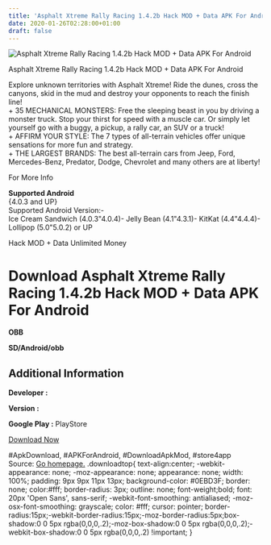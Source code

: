 ```yaml
---
title: 'Asphalt Xtreme Rally Racing 1.4.2b Hack MOD + Data APK For Android'
date: 2020-01-26T02:28:00+01:00
draft: false
---
```


![Asphalt Xtreme Rally Racing 1.4.2b Hack MOD + Data APK For Android](https://i1.wp.com/apkhome.net/wp-content/uploads/2017/05/Asphalt-Xtreme-Rally-Racing-1.4.2b.png "Asphalt Xtreme Rally Racing 1.4.2b Hack MOD + Data APK For Android")

  

Asphalt Xtreme Rally Racing 1.4.2b Hack MOD + Data APK For Android

Explore unknown territories with Asphalt Xtreme! Ride the dunes, cross the canyons, skid in the mud and destroy your opponents to reach the finish line!  
\+ 35 MECHANICAL MONSTERS: Free the sleeping beast in you by driving a monster truck. Stop your thirst for speed with a muscle car. Or simply let yourself go with a buggy, a pickup, a rally car, an SUV or a truck!  
\+ AFFIRM YOUR STYLE: The 7 types of all-terrain vehicles offer unique sensations for more fun and strategy.  
\+ THE LARGEST BRANDS: The best all-terrain cars from Jeep, Ford, Mercedes-Benz, Predator, Dodge, Chevrolet and many others are at liberty!

For More Info

**Supported Android**  
{4.0.3 and UP}  
Supported Android Version:-  
Ice Cream Sandwich (4.0.3"4.0.4)- Jelly Bean (4.1"4.3.1)- KitKat (4.4"4.4.4)- Lollipop (5.0"5.0.2) or UP

Hack MOD + Data Unlimited Money

Download Asphalt Xtreme Rally Racing 1.4.2b Hack MOD + Data APK For Android
===========================================================================

**OBB**

**SD/Android/obb**

Additional Information
----------------------

**Developer :**

**Version :**

**Google Play :** PlayStore

  

[Download Now](https://store4app.co/post/asphalt-xtreme-rally-racing-1-4-2b-hack-mod-data-apk-for-android_1573671670)

  
#ApkDownload, #APKForAndroid, #DownloadApkMod, #store4app  
Source: [Go homepage.](https://store4app.co/post/asphalt-xtreme-rally-racing-1-4-2b-hack-mod-data-apk-for-android_1573671670) .downloadtop{ text-align:center; -webkit-appearance: none; -moz-appearance: none; appearance: none; width: 100%; padding: 9px 9px 11px 13px; background-color: #0EBD3F; border: none; color:#fff; border-radius: 3px; outline: none; font-weight;bold; font: 20px 'Open Sans', sans-serif; -webkit-font-smoothing: antialiased; -moz-osx-font-smoothing: grayscale; color: #fff; cursor: pointer; border-radius:15px;-webkit-border-radius:15px;-moz-border-radius:5px;box-shadow:0 0 5px rgba(0,0,0,.2);-moz-box-shadow:0 0 5px rgba(0,0,0,.2);-webkit-box-shadow:0 0 5px rgba(0,0,0,.2) !important; }